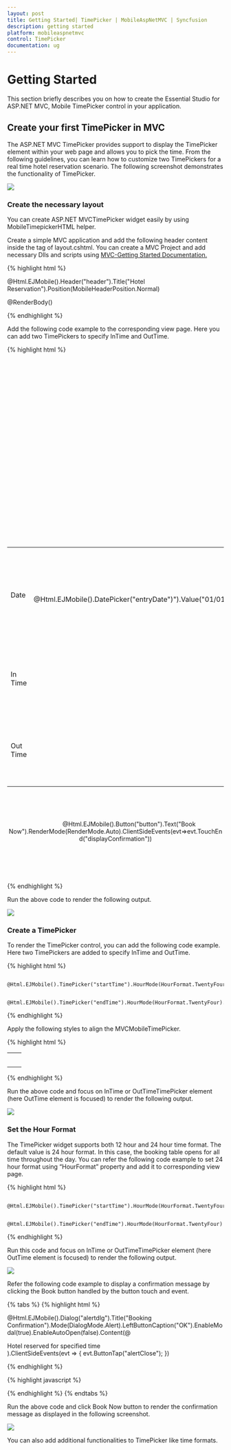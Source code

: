 ```yaml
---
layout: post
title: Getting Started| TimePicker | MobileAspNetMVC | Syncfusion
description: getting started
platform: mobileaspnetmvc
control: TimePicker
documentation: ug
---
```


# Getting Started

This section briefly describes you on how to create the Essential Studio for ASP.NET MVC, Mobile TimePicker control in your application.

## Create your first TimePicker in MVC

The ASP.NET MVC TimePicker provides support to display the TimePicker element within your web page and allows you to pick the time. From the following guidelines, you can learn how to customize two TimePickers for a real time hotel reservation scenario. The following screenshot demonstrates the functionality of TimePicker.



![](Getting-Started_images/Getting-Started_img1.png)



### Create the necessary layout

You can create ASP.NET MVCTimePicker widget easily by using MobileTimepickerHTML helper.

Create a simple MVC application and add the following header content inside the <Body>tag of layout.cshtml. You can create a MVC Project and add necessary Dlls and scripts using [MVC-Getting Started Documentation.](http://help.syncfusion.com/aspnetmvc/captcha/getting-started#create-your-first-captcha-in-aspnet-mvc )

{% highlight html %}

@Html.EJMobile().Header("header").Title("Hotel Reservation").Position(MobileHeaderPosition.Normal)

   <div>

@RenderBody()

  </div>

{% endhighlight %}

Add the following code example to the corresponding view page. Here you can add two TimePickers to specify InTime and OutTime.

{% highlight html %}

       <div align="center">

<table>

             <tr>

                <td class="tdclass">Date</td>

                <td class="innerclass">

                    <span class="innerdp">

               <!-- Creating DatePicker to select the booking date -->

                 @Html.EJMobile().DatePicker("entryDate")").Value("01/01/2000")



                    </span>

                </td>

             </tr>

             <tr>

                <td class="tdclass">In Time</td>

                <td class="innerclass">

                    <span class="innerdp">

                <!-- Add InTime Timepicker control here -->

                    </span>

                </td>

             </tr>

             <tr>

                <td class="tdclass">Out Time </td>

                <td class="innerclass">

                    <span class="innerdp">

                <!-- Add OutTime Timepicker control here -->

                    </span>

                </td>

             </tr>

        </table>



           <div>

               <!-- Creating button to reserve the hotel -->

                @Html.EJMobile().Button("button").Text("Book Now").RenderMode(RenderMode.Auto).ClientSideEvents(evt=>evt.TouchEnd("displayConfirmation"))

          </div>                                                                        </div> 

{% endhighlight %}



Run the above code to render the following output.

![](Getting-Started_images/Getting-Started_img2.png)



### Create a TimePicker

To render the TimePicker control, you can add the following code example. Here two TimePickers are added to specify InTime and OutTime.

{% highlight html %}

  <!-- InTime Timepicker element -->

      @Html.EJMobile().TimePicker("startTime").HourMode(HourFormat.TwentyFour).Value("11:00")

  <!-- OutTime Timepicker element -->

      @Html.EJMobile().TimePicker("endTime").HourMode(HourFormat.TwentyFour).Value("21:00")

{% endhighlight %}



Apply the following styles to align the MVCMobileTimePicker.

{% highlight html %}

<table>
<tr>
<td>
     <style type="text/css" class="cssStyles">        .tdclass {            width: 100px;                        }        Table   {            margin: 10px;                }.innerclass {            width: 300px;             padding: 10px;                     }     </style></td></tr>
<tr>
<td>
</td></tr>
</table>

{% endhighlight %}

Run the above code and focus on InTime or OutTimeTimePicker element (here OutTime element is focused) to render the following output.

![](Getting-Started_images/Getting-Started_img3.png)



### Set the Hour Format

The TimePicker widget supports both 12 hour and 24 hour time format. The default value is 24 hour format. In this case, the booking table opens for all time throughout the day. You can refer the following code example to set 24 hour format using “HourFormat” property and add it to corresponding view page.

{% highlight html %}

  <!-- InTime Timepicker element -->

       @Html.EJMobile().TimePicker("startTime").HourMode(HourFormat.TwentyFour)

  <!-- OutTime Timepicker element -->

       @Html.EJMobile().TimePicker("endTime").HourMode(HourFormat.TwentyFour)


{% endhighlight %}


Run this code and focus on InTime or OutTimeTimePicker element (here OutTime element is focused) to render the following output.

![](Getting-Started_images/Getting-Started_img4.png)



Refer the following code example to display a confirmation message by clicking the Book button handled by the button touch and event. 

{% tabs %}
{% highlight html %}

@Html.EJMobile().Dialog("alertdlg").Title("Booking Confirmation").Mode(DialogMode.Alert).LeftButtonCaption("OK").EnableModal(true).EnableAutoOpen(false).Content(@<div>Hotel reserved for specified time</div>).ClientSideEvents(evt => { evt.ButtonTap("alertClose"); })

{% endhighlight %}

{% highlight javascript %}

<script>

    function alertClose() {

        $("#alertdlg").ejmDialog("close");    //to close dialog

    }

    function displayConfirmation(args) {

        App.activePage.find("#alertdlg").ejmDialog("open");  //to open dialog

    }



</script>

{% endhighlight %}
{% endtabs %}

Run the above code and click Book Now button to render the confirmation message as displayed in the following screenshot.



![](Getting-Started_images/Getting-Started_img5.png)



You can also add additional functionalities to TimePicker like time formats.

